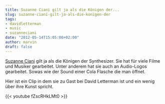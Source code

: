 ```yaml
---
title: Suzanne Ciani gilt ja als die Königen der...
slug: suzanne-ciani-gilt-ja-als-die-konigen-der
tags:
- davidletterman
- music
- suzanneciani
date: "2012-05-14T15:05:00+02:00"
author: marvin
draft: false
---
```

[Suzanne Ciani](http://en.wikipedia.org/wiki/Suzanne_Ciani) gilt ja als
die Königen der Synthesizer. Sie hat für viele Filme und Musiker
gearbeitet. Unter anderem hat sie auch an Audio-Logos gearbeitet. Sowas
wie der Sound einer Cola Flasche die man öffnet.

Hier ist ein Clip in dem sie zu Gast bei David Letterman ist und ein
wenig über ihre Kunst spricht.

{{< youtube fZscRHkLMt0 >}}